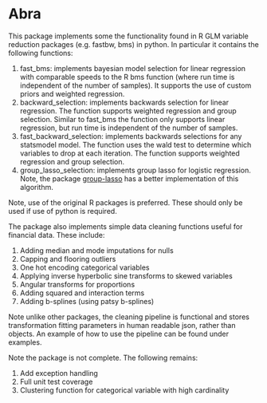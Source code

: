 # Abra

This package implements some the functionality found in R GLM variable reduction packages (e.g. fastbw, bms) in python. In particular it contains the following functions:

1. fast_bms: implements bayesian model selection for linear regression with comparable speeds to the R bms function (where run time is independent of the number of samples). It supports the use of custom priors and weighted regression.
2. backward_selection: implements backwards selection for linear regression. The function supports weighted regression and group selection. Similar to fast_bms the function only supports linear regression, but run time is independent of the number of samples. 
3. fast_backward_selection: implements backwards selections for any statsmodel model. The function uses the wald test to determine which variables to drop at each iteration. The function supports weighted regression and group selection.
4. group_lasso_selection: implements group lasso for logistic regression. Note, the package [group-lasso](https://pypi.org/project/group-lasso/) has a better implementation of this algorithm.
    
Note, use of the original R packages is preferred. These should only be used if use of python is required.

The package also implements simple data cleaning functions useful for financial data. These include:

1. Adding median and mode imputations for nulls
2. Capping and flooring outliers
3. One hot encoding categorical variables
4. Applying inverse hyperbolic sine transforms to skewed variables
5. Angular transforms for proportions
6. Adding squared and interaction terms
7. Adding b-splines (using patsy b-splines)
    
Note unlike other packages, the cleaning pipeline is functional and stores transformation fitting parameters in human readable json, rather than objects. An example of how to use the pipeline can be found under examples.

Note the package is not complete. The following remains:

1. Add exception handling
2. Full unit test coverage
3. Clustering function for categorical variable with high cardinality
    
